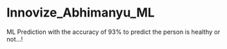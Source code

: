 # Innovize_Abhimanyu_ML
ML Prediction with the accuracy of 93% to predict the person is healthy or not...! 
